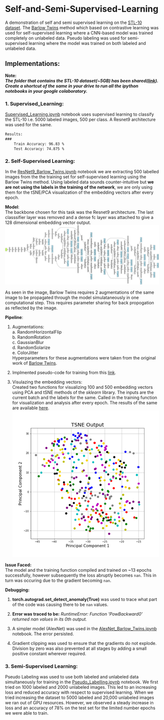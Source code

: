 # Self-and-Semi-Supervised-Learning
A demonstration of self and semi supervised learning on the [STL-10 dataset](https://cs.stanford.edu/~acoates/stl10/). The [Barlow Twins](https://arxiv.org/abs/2103.03230) method which based on contrastive learning was used for self-supervised learning where a CNN-based model was trained completely on unlabeled data. Pseudo labeling was used for semi-supervised learning where the model was trained on both labeled and unlabeled data.

## Implementations:
**Note:**<br>
***The folder that contains the STL-10 dataset(~5GB) has been shared([link]()). Create a shortcut of the same in your drive to run all the ipython notebooks in your google colaboratory.***

### 1. Supervised_Learning:<br>
[Supervised_Learning.ipynb]((Supervised_Learning.ipynb)) notebook uses supervised learning to classify the STL-10 i.e. 5000 labeled images, 500 per class. A Resnet9 architecture was used for the same. 

    Results: 
    ### 
        Train Accuracy: 96.83 %
        Test Accuracy: 74.875 %


### 2. Self-Supervised Learning:<br>
In the [ResNet9_Barlow_Twins.ipynb](ResNet9_Barlow_Twins.ipynb) notebook we are extracting 500 labelled images from the the training set for self-supervised learning using the Barlow Twins method. Using labeled data sounds counter-intuitive but **we are not using the labels in the training of the network**, we are only using them for the tSNE/PCA visualization of the embedding vectors after every epoch. 

**Model**:<br>
The backbone chosen for this task was the Resnet9 architecture. The last classsifier layer was removed and a dense fc layer was attached to give a 128 dimensional embedding vector output. 
![img](model_torchviz.png)

As seen in the image, Barlow Twins requires 2 augmentations of the same image to be propagated through the model simulataneously in one computational step. This requires parameter sharing for back propogation as reflected by the image.

**Pipeline**:<br>
1. Augmentations:<br>
    a. RandomHorizontalFlip<br>
    b. RandomRotation<br>
    c. GaussianBlur<br>
    d. RandomSolarize<br>
    e. ColorJitter<br>
    Hyperparameters for these augmentations were taken from the original work of [Barlow Twins](https://arxiv.org/abs/2103.03230).

2. Implmented pseudo-code for training from this [link](https://lilianweng.github.io/lil-log/2021/05/31/contrastive-representation-learning.html#parallel-augmentation).

3. Visulazing the embedding vectors:<br>
Created two functions for visualizing 100 and 500 embedding vectors using PCA and tSNE methods of the *sklearn* library. The inputs are the current batch and the labels for the same. Called in the training function for visualization and analysis after every epoch. The results of the same are available [here](Results/Self_supervised).
![img](Results/Self_supervised/Trial_1_epochs_13_nan_lr_0.001_batch_64_train_500/TSNE_Output_Epoch_12.png)

**Issue Faced:**<br>
The model and the training function compiled and trained on ~13 epochs successfully, however subsequently the loss abruptly becomes ```nan```. This in turn was occuring due to the gradient becoming ```nan```.

**Debugging:**<br>

1. **torch.autograd.set_detect_anomaly(True)** was used to trace what part of the code was causing there to be ```nan``` values.

2. **Error was traced to be:** *RuntimeError: Function 'PowBackward0' returned nan values in its 0th output.*

3. A simpler model (AlexNet) was used in the [AlexNet_Barlow_Twins.ipynb](AlexNet_Barlow_Twins.ipynb) notebook. The error persisted.

4. Gradient clipping was used to ensure that the gradients do not explode. Division by zero was also prevented at all stages by adding a small positive constant wherever required.

### 3. Semi-Supervised Learning:<br>
Pseudo Labeling was used to use both labeled and unlabeled data simultaneously for training in the [Pseudo_Labelling.ipynb](Pseudo_Labelling.ipynb) notebook. We first tried on 1000 labeled and 2000 unlabeled images. This led to an increasing loss and reduced accuracy with respect to supervised learning. When we tried increasing the dataset to 5000 labeled and 20,000 unlabeled images we ran out of GPU resources.
However, we observed a steady increase in loss and an accuracy of 78% on the test set for the limited number epochs we were able to train.
